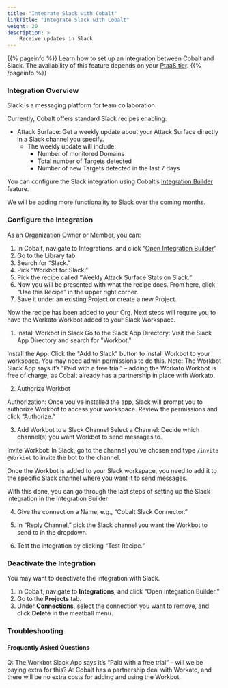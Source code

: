 ```yaml
---
title: "Integrate Slack with Cobalt"
linkTitle: "Integrate Slack with Cobalt"
weight: 20
description: >
    Receive updates in Slack
---
```


{{% pageinfo %}}
Learn how to set up an integration between Cobalt and Slack. The availability of this feature depends on your [PtaaS tier](https://docs.cobalt.io/platform-deep-dive/credits/ptaas-tiers/).
{{% /pageinfo %}}


### Integration Overview
Slack is a messaging platform for team collaboration.

Currently, Cobalt offers standard Slack recipes enabling:

- Attack Surface: Get a weekly update about your Attack Surface directly in a Slack channel you specify.
  - The weekly update will include:
    - Number of monitored Domains
    - Total number of Targets detected
    - Number of new Targets detected in the last 7 days

You can configure the Slack integration using Cobalt’s [Integration Builder](https://docs.cobalt.io/integrations/integrationbuilder/) feature.

We will be adding more functionality to Slack over the coming months.

### Configure the Integration
As an [Organization Owner](https://docs.cobalt.io/platform-deep-dive/collaboration/user-roles/#organization-owner) or [Member](https://docs.cobalt.io/platform-deep-dive/collaboration/user-roles/#organization-member), you can:

1. In Cobalt, navigate to Integrations, and click “[Open Integration Builder](https://app.us.cobalt.io/integrations/builder)”
2. Go to the Library tab.
3. Search for “Slack.”
4. Pick “Workbot for Slack.”
5. Pick the recipe called “Weekly Attack Surface Stats on Slack.”
6. Now you will be presented with what the recipe does. From here, click “Use this Recipe” in the upper right corner.
7. Save it under an existing Project or create a new Project.

Now the recipe has been added to your Org. Next steps will require you to have the Workato Workbot added to your Slack Workspace.

1. Install Workbot in Slack
Go to the Slack App Directory: Visit the Slack App Directory and search for "Workbot."

Install the App: Click the "Add to Slack" button to install Workbot to your workspace. You may need admin permissions to do this.
Note: The Workbot Slack App says it’s “Paid with a free trial” – adding the Workato Workbot is free of charge, as Cobalt already has a partnership in place with Workato.

2. Authorize Workbot

Authorization: Once you’ve installed the app, Slack will prompt you to authorize Workbot to access your workspace. Review the permissions and click “Authorize.”

3. Add Workbot to a Slack Channel
Select a Channel: Decide which channel(s) you want Workbot to send messages to.

Invite Workbot: In Slack, go to the channel you’ve chosen and type `/invite @Workbot` to invite the bot to the channel.



Once the Workbot is added to your Slack workspace, you need to add it to the specific Slack channel where you want it to send messages.

With this done, you can go through the last steps of setting up the Slack integration in the Integration Builder:

4. Give the connection a Name, e.g., “Cobalt Slack Connector.”

5. In “Reply Channel,” pick the Slack channel you want the Workbot to send to in the dropdown.

6. Test the integration by clicking “Test Recipe.”

### Deactivate the Integration
You may want to deactivate the integration with Slack.

1. In Cobalt, navigate to **Integrations**, and click “Open Integration Builder.”
2. Go to the **Projects** tab.
3. Under **Connections**, select the connection you want to remove, and click **Delete** in the meatball menu.

### Troubleshooting

#### Frequently Asked Questions

Q: The Workbot Slack App says it’s “Paid with a free trial” – will we be paying extra for this?
A: Cobalt has a partnership deal with Workato, and there will be no extra costs for adding and using the Workbot.
